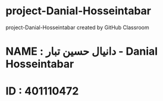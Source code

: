 # project-Danial-Hosseintabar
project-Danial-Hosseintabar created by GitHub Classroom

# NAME : دانیال حسین تبار - Danial Hosseintabar
# ID   : 401110472
